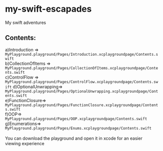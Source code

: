 # my-swift-escapades
My swift adventures

## Contents:
a)Introduction =>      `MyPlayground.playground/Pages/Introduction.xcplaygroundpage/Contents.swift`<BR>
b)CollectionOfItems => `MyPlayground.playground/Pages/CollectionOfItems.xcplaygroundpage/Contents.swift`<BR>
c)ControlFlow =>       `MyPlayground.playground/Pages/ControlFlow.xcplaygroundpage/Contents.swift`
d)OptionalUnwrapping=> `MyPlayground.playground/Pages/OptionalUnwrapping.xcplaygroundpage/Contents.swift`<br>
e)FunctionClosure=>    `MyPlayground.playground/Pages/FunctionClosure.xcplaygroundpage/Contents.swift`<br>
f)OOP=>                `MyPlayground.playground/Pages/OOP.xcplaygroundpage/Contents.swift`<br>
g)Enumerations=>                `MyPlayground.playground/Pages/Enums.xcplaygroundpage/Contents.swift`<br>
<br>
You can download the playground and open it in xcode for an easier viewing experience
